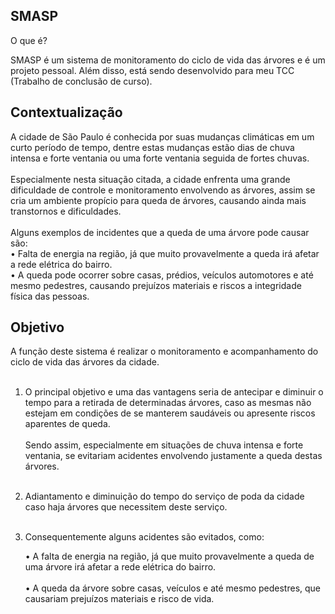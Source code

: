 ## SMASP

O que é? 
<div>
  SMASP é um sistema de monitoramento do ciclo de vida das árvores e é um projeto pessoal. Além disso, está sendo desenvolvido para meu TCC (Trabalho de conclusão de curso). 
</div>

## Contextualização

<div>
  A cidade de São Paulo é conhecida por suas mudanças climáticas em um curto período de tempo, dentre estas mudanças estão dias de chuva intensa e forte ventania ou uma forte ventania seguida de fortes chuvas. <br><br>
  Especialmente nesta situação citada, a cidade enfrenta uma grande dificuldade de controle e monitoramento envolvendo as árvores, assim se cria um ambiente propício para queda de árvores, causando ainda mais transtornos e dificuldades. <br><br>
  Alguns exemplos de incidentes que a queda de uma árvore pode causar são: <br>
•	Falta de energia na região, já que muito provavelmente a queda irá afetar a rede elétrica do bairro. <br>
•	A queda pode ocorrer sobre casas, prédios, veículos automotores e até mesmo pedestres, causando prejuízos materiais e riscos a integridade física das pessoas.
</div>

## Objetivo

<div>
 A função deste sistema é realizar o monitoramento e acompanhamento do ciclo de vida das árvores da cidade. <br><br>
  
1.	O principal objetivo e uma das vantagens seria de antecipar e diminuir o tempo para a retirada de determinadas árvores, caso as mesmas não estejam em condições de se manterem saudáveis ou apresente riscos aparentes de queda. <br><br> Sendo assim, especialmente em situações de chuva intensa e forte ventania, se evitariam acidentes envolvendo justamente a queda destas árvores.<br><br>
2.	Adiantamento e diminuição do tempo do serviço de poda da cidade caso haja árvores que necessitem deste serviço.<br><br>
3.	Consequentemente alguns acidentes são evitados, como:

    •	A falta de energia na região, já que muito provavelmente a queda de uma árvore irá afetar a rede elétrica do bairro.<br><br>
    •	A queda da árvore sobre casas, veículos e até mesmo pedestres, que causariam prejuízos materiais e risco de vida. 

</div>

